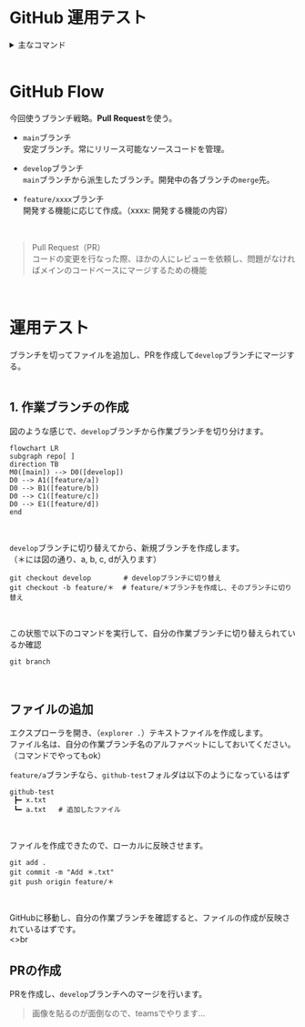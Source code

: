 # GitHub 運用テスト

<details><summary>主なコマンド</summary>

## リポジトリをクローン
```
git clone {リポジトリのurl}
```
<br>

## 作業ブランチを作って切り替え
```
git checkout -b {作りたいブランチ名（feature/xxxx）}
```

- ブランチ作成だけ
```
git branch {作りたいブランチ名（feature/xxxx）}
``` 

- ブランチの切り替え
```
git checkout {作りたいブランチ名（feature/xxxx）}
```

- 作業ブランチの確認
```
git branch
```
<br>

## リポジトリの変更を取り込む
```
git pull origin {リモートブランチ名}
```
<br>

## ファイル編集後
編集内容を確認
```
git status
```
<br>

変更を反映
```
git add {変更を反映させたいファイル名}
git commit -m "コミットメッセージ"
git push origin {変更を反映させたいリモートブランチ名}
```
> `git add .`とすることで、すべてのファイルの変更を`add`できます

---
</details>
<br>

# GitHub Flow
今回使うブランチ戦略。**Pull Request**を使う。
<br>

* `main`ブランチ  
    安定ブランチ。常にリリース可能なソースコードを管理。    

* `develop`ブランチ  
	`main`ブランチから派生したブランチ。開発中の各ブランチの`merge`先。

* `feature/xxxx`ブランチ  
    開発する機能に応じて作成。（xxxx: 開発する機能の内容）

<br>

> Pull Request（PR）  
> コードの変更を行なった際、ほかの人にレビューを依頼し、問題がなければメインのコードベースにマージするための機能
<br>


# 運用テスト
ブランチを切ってファイルを追加し、PRを作成して`develop`ブランチにマージする。
<br><br>

## 1. 作業ブランチの作成
図のような感じで、`develop`ブランチから作業ブランチを切り分けます。
```mermaid
flowchart LR
subgraph repo[ ]
direction TB
M0([main]) --> D0([develop])
D0 --> A1([feature/a])
D0 --> B1([feature/b])
D0 --> C1([feature/c])
D0 --> E1([feature/d])
end
```

<br>

`develop`ブランチに切り替えてから、新規ブランチを作成します。  
（＊には図の通り、a, b, c, dが入ります）
```
git checkout develop        # developブランチに切り替え
git checkout -b feature/＊  # feature/＊ブランチを作成し、そのブランチに切り替え
```
<br>

この状態で以下のコマンドを実行して、自分の作業ブランチに切り替えられているか確認  
```
git branch
```
<br>

## ファイルの追加
エクスプローラを開き、（`explorer .`）テキストファイルを作成します。  
ファイル名は、自分の作業ブランチ名のアルファベットにしておいてください。  
（コマンドでやってもok）
<br>

`feature/a`ブランチなら、`github-test`フォルダは以下のようになっているはず
```
github-test
 ┣━ x.txt
 ┗━ a.txt   # 追加したファイル
```
<br>

ファイルを作成できたので、ローカルに反映させます。
```
git add .
git commit -m "Add ＊.txt"
git push origin feature/＊
```
<br>

GitHubに移動し、自分の作業ブランチを確認すると、ファイルの作成が反映されているはずです。
<br><>br

## PRの作成
PRを作成し、`develop`ブランチへのマージを行います。


> 画像を貼るのが面倒なので、teamsでやります...
